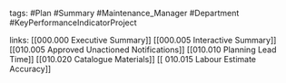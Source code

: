 tags:
	#Plan
	#Summary
	#Maintenance_Manager
	#Department
	#KeyPerformanceIndicatorProject 


links:
	[[000.000 Executive Summary]]
	[[000.005 Interactive Summary]]
	[[010.005 Approved Unactioned Notifications]] 
	[[010.010 Planning Lead Time]]
	[[010.020 Catalogue Materials]]
	[[ 010.015 Labour Estimate Accuracy]]
